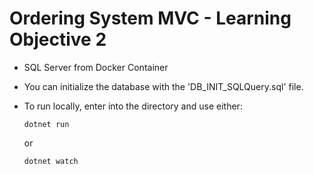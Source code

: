 ﻿# Ordering System MVC - Learning Objective 2

  - SQL Server from Docker Container

  - You can initialize the database with the 'DB_INIT_SQLQuery.sql' file.

  - To run locally, enter into the directory and use either:

      ```dotnet run```

    or

      ```dotnet watch```
